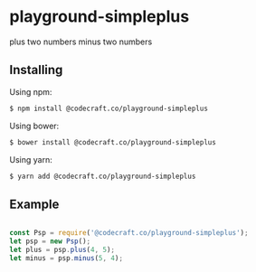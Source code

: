 # playground-simpleplus
plus two numbers
minus two numbers


## Installing

Using npm:

```bash
$ npm install @codecraft.co/playground-simpleplus
```

Using bower:

```bash
$ bower install @codecraft.co/playground-simpleplus
```

Using yarn:

```bash
$ yarn add @codecraft.co/playground-simpleplus
```

## Example

```js

const Psp = require('@codecraft.co/playground-simpleplus');
let psp = new Psp();
let plus = psp.plus(4, 5);
let minus = psp.minus(5, 4);

```
